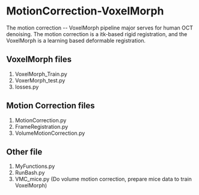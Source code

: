 # MotionCorrection-VoxelMorph
The motion correction -- VoxelMorph pipeline major serves for human OCT denoising. The motion correction is a itk-based rigid registration,
and the VoxelMorph is a learning based deformable registration.

## VoxelMorph files
1. VoxelMorph_Train.py
2. VoxerMorph_test.py
3. losses.py

## Motion Correction files
1. MotionCorrection.py
2. FrameRegistration.py 
3. VolumeMotionCorrection.py

## Other file
1. MyFunctions.py
2. RunBash.py
3. VMC_mice.py (Do volume motion correction, prepare mice data to train VoxelMorph)
